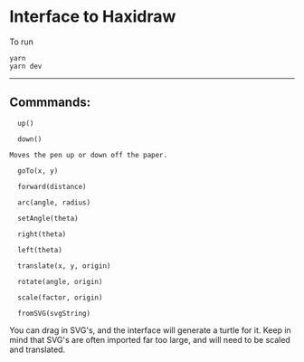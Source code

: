 # Interface to Haxidraw

To run

```
yarn
yarn dev
```
---

## Commmands:

```
  up()

  down()

Moves the pen up or down off the paper.
```

```
  goTo(x, y)

  forward(distance)

  arc(angle, radius)

  setAngle(theta)

  right(theta)

  left(theta)

  translate(x, y, origin)

  rotate(angle, origin)

  scale(factor, origin)

  fromSVG(svgString)
```

You can drag in SVG's, and the interface will generate a turtle for it. Keep in mind that SVG's are often imported far too large, and will need to be scaled and translated.
